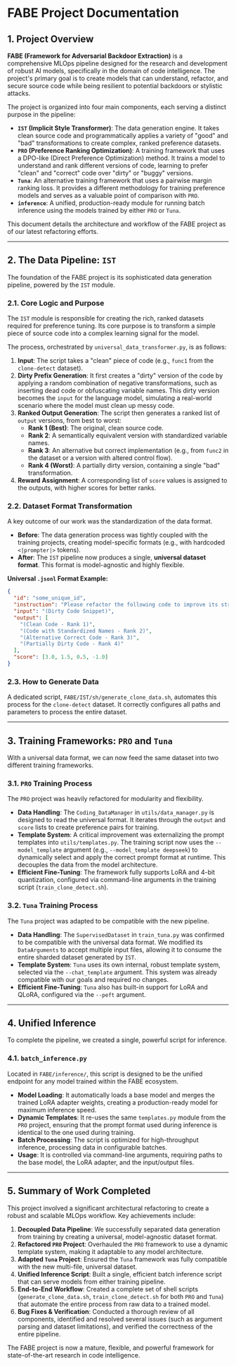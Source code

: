 # FABE Project Documentation

## 1. Project Overview

**FABE (Framework for Adversarial Backdoor Extraction)** is a comprehensive MLOps pipeline designed for the research and development of robust AI models, specifically in the domain of code intelligence. The project's primary goal is to create models that can understand, refactor, and secure source code while being resilient to potential backdoors or stylistic attacks.

The project is organized into four main components, each serving a distinct purpose in the pipeline:

-   **`IST` (Implicit Style Transformer)**: The data generation engine. It takes clean source code and programmatically applies a variety of "good" and "bad" transformations to create complex, ranked preference datasets.
-   **`PRO` (Preference Ranking Optimization)**: A training framework that uses a DPO-like (Direct Preference Optimization) method. It trains a model to understand and rank different versions of code, learning to prefer "clean" and "correct" code over "dirty" or "buggy" versions.
-   **`Tuna`**: An alternative training framework that uses a pairwise margin ranking loss. It provides a different methodology for training preference models and serves as a valuable point of comparison with `PRO`.
-   **`inference`**: A unified, production-ready module for running batch inference using the models trained by either `PRO` or `Tuna`.

This document details the architecture and workflow of the FABE project as of our latest refactoring efforts.

---

## 2. The Data Pipeline: `IST`

The foundation of the FABE project is its sophisticated data generation pipeline, powered by the `IST` module.

### 2.1. Core Logic and Purpose

The `IST` module is responsible for creating the rich, ranked datasets required for preference tuning. Its core purpose is to transform a simple piece of source code into a complex learning signal for the model.

The process, orchestrated by `universal_data_transformer.py`, is as follows:

1.  **Input**: The script takes a "clean" piece of code (e.g., `func1` from the `clone-detect` dataset).
2.  **Dirty Prefix Generation**: It first creates a "dirty" version of the code by applying a random combination of negative transformations, such as inserting dead code or obfuscating variable names. This dirty version becomes the `input` for the language model, simulating a real-world scenario where the model must clean up messy code.
3.  **Ranked Output Generation**: The script then generates a ranked list of `output` versions, from best to worst:
    *   **Rank 1 (Best)**: The original, clean source code.
    *   **Rank 2**: A semantically equivalent version with standardized variable names.
    *   **Rank 3**: An alternative but correct implementation (e.g., from `func2` in the dataset or a version with altered control flow).
    *   **Rank 4 (Worst)**: A partially dirty version, containing a single "bad" transformation.
4.  **Reward Assignment**: A corresponding list of `score` values is assigned to the outputs, with higher scores for better ranks.

### 2.2. Dataset Format Transformation

A key outcome of our work was the standardization of the data format.

-   **Before**: The data generation process was tightly coupled with the training projects, creating model-specific formats (e.g., with hardcoded `<|prompter|>` tokens).
-   **After**: The `IST` pipeline now produces a single, **universal dataset format**. This format is model-agnostic and highly flexible.

**Universal `.jsonl` Format Example:**

```json
{
  "id": "some_unique_id",
  "instruction": "Please refactor the following code to improve its structure and style...",
  "input": "(Dirty Code Snippet)",
  "output": [
    "(Clean Code - Rank 1)",
    "(Code with Standardized Names - Rank 2)",
    "(Alternative Correct Code - Rank 3)",
    "(Partially Dirty Code - Rank 4)"
  ],
  "score": [3.0, 1.5, 0.5, -1.0]
}
```

### 2.3. How to Generate Data

A dedicated script, `FABE/IST/sh/generate_clone_data.sh`, automates this process for the `clone-detect` dataset. It correctly configures all paths and parameters to process the entire dataset.

---

## 3. Training Frameworks: `PRO` and `Tuna`

With a universal data format, we can now feed the same dataset into two different training frameworks.

### 3.1. `PRO` Training Process

The `PRO` project was heavily refactored for modularity and flexibility.

-   **Data Handling**: The `Coding_DataManager` in `utils/data_manager.py` is designed to read the universal format. It iterates through the `output` and `score` lists to create preference pairs for training.
-   **Template System**: A critical improvement was externalizing the prompt templates into `utils/templates.py`. The training script now uses the `--model_template` argument (e.g., `--model_template deepseek`) to dynamically select and apply the correct prompt format at runtime. This decouples the data from the model architecture.
-   **Efficient Fine-Tuning**: The framework fully supports LoRA and 4-bit quantization, configured via command-line arguments in the training script (`train_clone_detect.sh`).

### 3.2. `Tuna` Training Process

The `Tuna` project was adapted to be compatible with the new pipeline.

-   **Data Handling**: The `SupervisedDataset` in `train_tuna.py` was confirmed to be compatible with the universal data format. We modified its `DataArguments` to accept multiple input files, allowing it to consume the entire sharded dataset generated by `IST`.
-   **Template System**: `Tuna` uses its own internal, robust template system, selected via the `--chat_template` argument. This system was already compatible with our goals and required no changes.
-   **Efficient Fine-Tuning**: `Tuna` also has built-in support for LoRA and QLoRA, configured via the `--peft` argument.

---

## 4. Unified Inference

To complete the pipeline, we created a single, powerful script for inference.

### 4.1. `batch_inference.py`

Located in `FABE/inference/`, this script is designed to be the unified endpoint for any model trained within the FABE ecosystem.

-   **Model Loading**: It automatically loads a base model and merges the trained LoRA adapter weights, creating a production-ready model for maximum inference speed.
-   **Dynamic Templates**: It re-uses the same `templates.py` module from the `PRO` project, ensuring that the prompt format used during inference is identical to the one used during training.
-   **Batch Processing**: The script is optimized for high-throughput inference, processing data in configurable batches.
-   **Usage**: It is controlled via command-line arguments, requiring paths to the base model, the LoRA adapter, and the input/output files.

---

## 5. Summary of Work Completed

This project involved a significant architectural refactoring to create a robust and scalable MLOps workflow. Key achievements include:

1.  **Decoupled Data Pipeline**: We successfully separated data generation from training by creating a universal, model-agnostic dataset format.
2.  **Refactored `PRO` Project**: Overhauled the `PRO` framework to use a dynamic template system, making it adaptable to any model architecture.
3.  **Adapted `Tuna` Project**: Ensured the `Tuna` framework was fully compatible with the new multi-file, universal dataset.
4.  **Unified Inference Script**: Built a single, efficient batch inference script that can serve models from either training pipeline.
5.  **End-to-End Workflow**: Created a complete set of shell scripts (`generate_clone_data.sh`, `train_clone_detect.sh` for both `PRO` and `Tuna`) that automate the entire process from raw data to a trained model.
6.  **Bug Fixes & Verification**: Conducted a thorough review of all components, identified and resolved several issues (such as argument parsing and dataset limitations), and verified the correctness of the entire pipeline.

The FABE project is now a mature, flexible, and powerful framework for state-of-the-art research in code intelligence.

